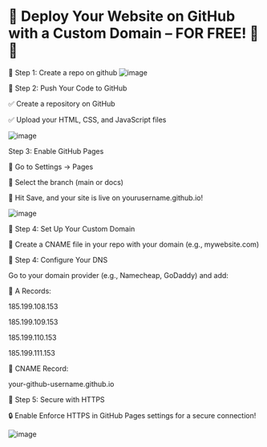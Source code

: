 # 🎯 Deploy Your Website on GitHub with a Custom Domain – FOR FREE! 🚀💡


🔹 Step 1: Create a repo on github
![image](https://github.com/user-attachments/assets/9de5e949-ebe1-4a24-ad23-73b0567c84c3)

🔹 Step 2: Push Your Code to GitHub

✅ Create a repository on GitHub

✅ Upload your HTML, CSS, and JavaScript files

![image](https://github.com/user-attachments/assets/ed85574a-9b86-4151-adad-22d7100c1bfc)

 Step 3: Enable GitHub Pages

🔗 Go to Settings → Pages

📂 Select the branch (main or docs)

🎉 Hit Save, and your site is live on yourusername.github.io!

![image](https://github.com/user-attachments/assets/84c625a6-afab-4b94-9d96-1ea7516bce67)

🔹 Step 4: Set Up Your Custom Domain

📝 Create a CNAME file in your repo with your domain (e.g., mywebsite.com)

🔹 Step 4: Configure Your DNS

Go to your domain provider (e.g., Namecheap, GoDaddy) and add:

🔵 A Records:

185.199.108.153

185.199.109.153

185.199.110.153

185.199.111.153

🔵 CNAME Record:

your-github-username.github.io

🔹 Step 5: Secure with HTTPS

🔒 Enable Enforce HTTPS in GitHub Pages settings for a secure connection!

![image](https://github.com/user-attachments/assets/fb73f547-e111-4d77-bcea-625e96f14336)

